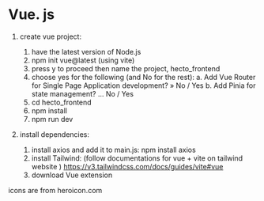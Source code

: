 


# Vue. js

1. create vue project: 
    1. have the latest version of Node.js
    2. npm init vue@latest  (using vite)
    3. press y to proceed then name the project, hecto_frontend
    4. choose yes for the following (and No for the rest):
        a. Add Vue Router for Single Page Application development? » No / Yes
        b. Add Pinia for state management? ... No / Yes
    5. cd hecto_frontend
    6. npm install
    7. npm run dev


2. install dependencies:
    1. install axios and add it to main.js: npm install axios
    2. install Tailwind: 
        (follow documentations for vue + vite on tailwind website )
        https://v3.tailwindcss.com/docs/guides/vite#vue
    3. download Vue extension 

    
icons are from heroicon.com

